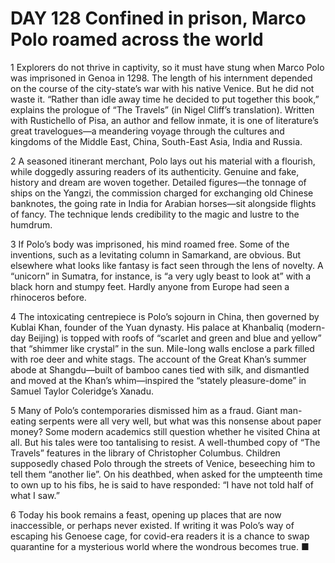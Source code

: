 # DAY 128  Confined in prison, Marco Polo roamed across the world
1 Explorers do not thrive in captivity, so it must have stung when Marco Polo was imprisoned in Genoa in 1298. The length of his internment depended on the course of the city-state’s war with his native Venice. But he did not waste it. “Rather than idle away time he decided to put together this book,” explains the prologue of “The Travels” (in Nigel Cliff’s translation). Written with Rustichello of Pisa, an author and fellow inmate, it is one of literature’s great travelogues—a meandering voyage through the cultures and kingdoms of the Middle East, China, South-East Asia, India and Russia.

2 A seasoned itinerant merchant, Polo lays out his material with a flourish, while doggedly assuring readers of its authenticity. Genuine and fake, history and dream are woven together. Detailed figures—the tonnage of ships on the Yangzi, the commission charged for exchanging old Chinese banknotes, the going rate in India for Arabian horses—sit alongside flights of fancy. The technique lends credibility to the magic and lustre to the humdrum.

3 If Polo’s body was imprisoned, his mind roamed free. Some of the inventions, such as a levitating column in Samarkand, are obvious. But elsewhere what looks like fantasy is fact seen through the lens of novelty. A “unicorn” in Sumatra, for instance, is “a very ugly beast to look at” with a black horn and stumpy feet. Hardly anyone from Europe had seen a rhinoceros before.

4 The intoxicating centrepiece is Polo’s sojourn in China, then governed by Kublai Khan, founder of the Yuan dynasty. His palace at Khanbaliq (modern-day Beijing) is topped with roofs of “scarlet and green and blue and yellow” that “shimmer like crystal” in the sun. Mile-long walls enclose a park filled with roe deer and white stags. The account of the Great Khan’s summer abode at Shangdu—built of bamboo canes tied with silk, and dismantled and moved at the Khan’s whim—inspired the “stately pleasure-dome” in Samuel Taylor Coleridge’s Xanadu.

5 Many of Polo’s contemporaries dismissed him as a fraud. Giant man-eating serpents were all very well, but what was this nonsense about paper money? Some modern academics still question whether he visited China at all. But his tales were too tantalising to resist. A well-thumbed copy of “The Travels” features in the library of Christopher Columbus. Children supposedly chased Polo through the streets of Venice, beseeching him to tell them “another lie”. On his deathbed, when asked for the umpteenth time to own up to his fibs, he is said to have responded: “I have not told half of what I saw.”

6 Today his book remains a feast, opening up places that are now inaccessible, or perhaps never existed. If writing it was Polo’s way of escaping his Genoese cage, for covid-era readers it is a chance to swap quarantine for a mysterious world where the wondrous becomes true. ■


